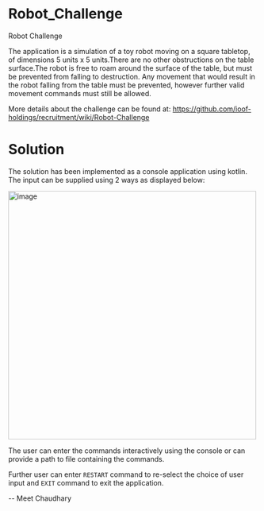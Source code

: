 # Robot_Challenge
Robot Challenge

The application is a simulation of a toy robot moving on a square tabletop, of dimensions 5 units x 5 units.There are no other obstructions on the table surface.The robot is free to roam around the surface of the table, but must be prevented from falling to destruction. Any movement that would result in the robot falling from the table must be prevented, however further valid movement commands must still be allowed.

More details about the challenge can be found at: https://github.com/ioof-holdings/recruitment/wiki/Robot-Challenge

# Solution

The solution has been implemented as a console application using kotlin. The input can be supplied using 2 ways as displayed below:

<img width="500" alt="image" src="https://user-images.githubusercontent.com/57822097/215374704-f977e2ae-faa8-42fa-9072-ae34803b066f.png">

The user can enter the commands interactively using the console or can provide a path to file containing the commands.

Further user can enter `RESTART` command to re-select the choice of user input and `EXIT` command to exit the application.


-- Meet Chaudhary
